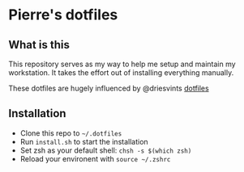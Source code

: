 # Pierre's dotfiles
## What is this
This repository serves as my way to help me setup and maintain my workstation. It takes the effort out of installing everything manually. 

These dotfiles are hugely influenced by @driesvints [dotfiles](https://github.com/driesvints/dotfiles/tree/f6321eed4852578c5c23894dcb22814851efd8d1)

## Installation

- Clone this repo to `~/.dotfiles`
- Run `install.sh` to start the installation
- Set zsh as your default shell: `chsh -s $(which zsh)`
- Reload your environent with `source ~/.zshrc`

